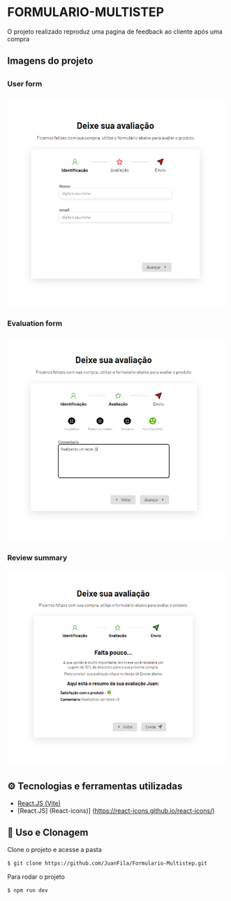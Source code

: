 <h1>FORMULARIO-MULTISTEP</h1>
<p> O projeto realizado reproduz uma pagina de feedback ao cliente após uma compra <p/>

<h2> Imagens do projeto <h2/>

<h3> User form <h3/>
<img src="./img/UserForm.PNG" alt="Imagem-UserForm" width="500px">
<h3> Evaluation form  <h3/>
<img src="./img/feedbackForm.PNG" alt="Imagem-UserForm" width="500px">
<h3> Review summary <h3/>
<img src="./img/Thanks.PNG" alt="Imagem-UserForm" width="500px">

## ⚙ Tecnologias e ferramentas utilizadas

- [React.JS (Vite)](https://vitejs.dev/)
- [React.JS] (React-icons)] (https://react-icons.github.io/react-icons/)

## 🔧 Uso e Clonagem 

Clone o projeto e acesse a pasta

```bash
$ git clone https://github.com/JuanFila/Formulario-Multistep.git

```

Para rodar o projeto
```
$ npm run dev
```
